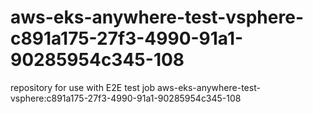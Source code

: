 # aws-eks-anywhere-test-vsphere-c891a175-27f3-4990-91a1-90285954c345-108
repository for use with E2E test job aws-eks-anywhere-test-vsphere:c891a175-27f3-4990-91a1-90285954c345-108
